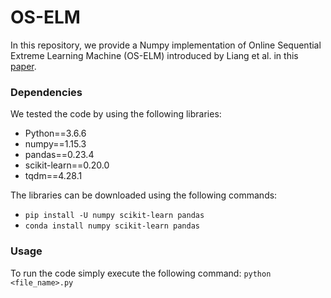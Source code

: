 # OS-ELM

In this repository, we provide a Numpy implementation of Online Sequential Extreme Learning Machine (OS-ELM) introduced by Liang et al. in this [paper](https://ieeexplore.ieee.org/document/4012031/).

### Dependencies
We tested the code by using the following libraries:
  * Python==3.6.6
  * numpy==1.15.3
  * pandas==0.23.4
  * scikit-learn==0.20.0
  * tqdm==4.28.1
  
The libraries can be downloaded using the following commands:
  * `pip install -U numpy scikit-learn pandas`
  * `conda install numpy scikit-learn pandas`


### Usage
To run the code simply execute the following command:
`python <file_name>.py`